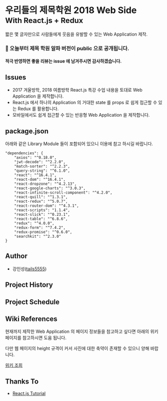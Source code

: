 # 우리들의 제목학원 2018 Web Side<br/><small>With React.js + Redux</small>

짧은 몇 글자만으로 사람들에게 웃음을 유발할 수 있는 Web Application 제작.

<h3>🙋 오늘부터 제목 학원 알파 버전이 public 으로 공개됩니다.</h3>

<h4>적극 반영하면 좋을 리뷰는 issue 에 남겨주시면 감사하겠습니다.</h4>

## Issues
- 2017 겨울방학, 2018 여름방학 React.js 특강 수업 내용을 토대로 Web Application 을 제작합니다.
- React.js 에서 하나의 Application 의 거대한 state 를 props 로 쉽게 접근할 수 있는 Redux 를 활용합니다.
- 모바일에서도 쉽게 접근할 수 있는 반응형 Web Application 을 제작합니다.

## package.json

아래와 같은 Library Module 들이 포함되어 있으니 이용에 참고 하시길 바랍니다.

```
"dependencies": {
    "axios": "^0.18.0",
    "jwt-decode": "^2.2.0",
    "match-sorter": "^2.2.3",
    "query-string": "^6.1.0",
    "react": "^16.4.1",
    "react-dom": "^16.4.1",
    "react-dropzone": "^4.2.13",
    "react-google-charts": "^3.0.3",
    "react-infinite-scroll-component": "^4.2.0",
    "react-quill": "^1.3.1",
    "react-redux": "^5.0.7",
    "react-router-dom": "^4.3.1",
    "react-scripts": "1.1.4",
    "react-slick": "^0.23.1",
    "react-table": "^6.8.6",
    "redux": "^4.0.0",
    "redux-form": "^7.4.2",
    "redux-promise": "^0.6.0",
    "searchkit": "^2.3.0"
}
```

## Author

- 강인성([tails5555](http://github.com/tails5555))

## Project History

## Project Schedule

## Wiki References

현재까지 제작한 Web Application 의 페이지 정보들을 참고하고 싶다면 아래의 위키 페이지를 참고하시면 도움 됩니다.

다만 웹 페이지의 height 규격이 커서 사진에 대한 축약이 존재할 수 있으니 양해 바랍니다.

[위키 조회](https://github.com/tails5555/Our_Title_Academy_2018_Web/wiki)

## Thanks To

- [React.js Tutorial](https://reactjs.org/)